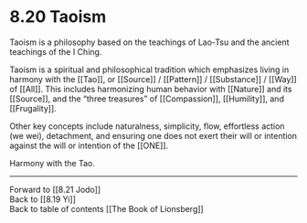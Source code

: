 # 8.20 Taoism

Taoism is a philosophy based on the teachings of Lao-Tsu and the ancient teachings of the I Ching. 

Taoism is a spiritual and philosophical tradition which emphasizes living in harmony with the [[Tao]], or [[Source]] / [[Pattern]] / [[Substance]] / [[Way]] of [[All]]. This includes harmonizing human behavior with [[Nature]] and its [[Source]], and the “three treasures” of [[Compassion]], [[Humility]], and [[Frugality]]. 

Other key concepts include naturalness, simplicity, flow, effortless action (we wei), detachment, and ensuring one does not exert their will or intention against the will or intention of the [[ONE]].

Harmony with the Tao.

___

Forward to [[8.21 Jodo]]               
Back to [[8.19 Yi]]            
Back to table of contents [[The Book of Lionsberg]]  
